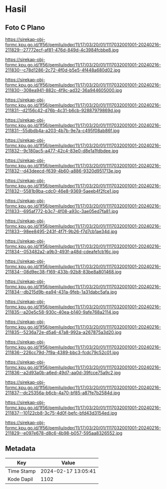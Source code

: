 # Hasil

## Foto C Plano

https://sirekap-obj-formc.kpu.go.id/1f56/pemilu/pdpr/11/17/03/20/01/1117032001001-20240216-211829--27772ecf-af81-476d-849d-4c3984fcbbe8.jpg

https://sirekap-obj-formc.kpu.go.id/1f56/pemilu/pdpr/11/17/03/20/01/1117032001001-20240216-211830--c78d1286-2c72-4f0d-b5e5-4f448a680d02.jpg

https://sirekap-obj-formc.kpu.go.id/1f56/pemilu/pdpr/11/17/03/20/01/1117032001001-20240216-211830--308ea941-882c-4f9c-ad32-36a944605000.jpg

https://sirekap-obj-formc.kpu.go.id/1f56/pemilu/pdpr/11/17/03/20/01/1117032001001-20240216-211831--d2156c42-d76b-4c31-b6cb-92887979869d.jpg

https://sirekap-obj-formc.kpu.go.id/1f56/pemilu/pdpr/11/17/03/20/01/1117032001001-20240216-211831--55dbdb4a-a203-4b7b-9e7a-c495f08ab86f.jpg

https://sirekap-obj-formc.kpu.go.id/1f56/pemilu/pdpr/11/17/03/20/01/1117032001001-20240216-211832--9c180ac5-a477-42c4-83e0-d8e1a1fdbdee.jpg

https://sirekap-obj-formc.kpu.go.id/1f56/pemilu/pdpr/11/17/03/20/01/1117032001001-20240216-211832--d43deecd-f639-4b60-a886-9320d951713e.jpg

https://sirekap-obj-formc.kpu.go.id/1f56/pemilu/pdpr/11/17/03/20/01/1117032001001-20240216-211832--5581b9ba-cdc0-46e8-9369-5aeeb4f2fce1.jpg

https://sirekap-obj-formc.kpu.go.id/1f56/pemilu/pdpr/11/17/03/20/01/1117032001001-20240216-211833--695af772-b3c7-4f08-a93c-3ae05ed7fa81.jpg

https://sirekap-obj-formc.kpu.go.id/1f56/pemilu/pdpr/11/17/03/20/01/1117032001001-20240216-211833--98ee8495-243f-4f7f-9b26-f7d7cb1ae34d.jpg

https://sirekap-obj-formc.kpu.go.id/1f56/pemilu/pdpr/11/17/03/20/01/1117032001001-20240216-211834--053482a2-a9b3-493f-a48d-cdeafe1cb16c.jpg

https://sirekap-obj-formc.kpu.go.id/1f56/pemilu/pdpr/11/17/03/20/01/1117032001001-20240216-211834--08d9ec38-f169-433b-92b8-83be8a801468.jpg

https://sirekap-obj-formc.kpu.go.id/1f56/pemilu/pdpr/11/17/03/20/01/1117032001001-20240216-211834--db215d9b-ea94-431a-9feb-1a31dabc5afa.jpg

https://sirekap-obj-formc.kpu.go.id/1f56/pemilu/pdpr/11/17/03/20/01/1117032001001-20240216-211835--a20e5c58-930c-40ea-b140-9afe768a2114.jpg

https://sirekap-obj-formc.kpu.go.id/1f56/pemilu/pdpr/11/17/03/20/01/1117032001001-20240216-211835--5236a72e-d5a6-47a8-992a-a267875a3d20.jpg

https://sirekap-obj-formc.kpu.go.id/1f56/pemilu/pdpr/11/17/03/20/01/1117032001001-20240216-211836--226cc79d-7f9a-4389-bbc3-fcdc79c52c01.jpg

https://sirekap-obj-formc.kpu.go.id/1f56/pemilu/pdpr/11/17/03/20/01/1117032001001-20240216-211836--a2d93a0b-a6ed-49d7-aa0d-39fcce75a9c2.jpg

https://sirekap-obj-formc.kpu.go.id/1f56/pemilu/pdpr/11/17/03/20/01/1117032001001-20240216-211837--dc25356a-b6cb-4a70-bf85-a87fe7b2584d.jpg

https://sirekap-obj-formc.kpu.go.id/1f56/pemilu/pdpr/11/17/03/20/01/1117032001001-20240216-211837--10122cb8-3c75-4d0f-befc-bfd43d3154ed.jpg

https://sirekap-obj-formc.kpu.go.id/1f56/pemilu/pdpr/11/17/03/20/01/1117032001001-20240216-211829--e097e678-d8c6-4b98-b057-595aa8326552.jpg


## Metadata

| Key        | Value               |
| ---------- | ------------------- |
| Time Stamp | 2024-02-17 13:05:41 |
| Kode Dapil | 1102                |



